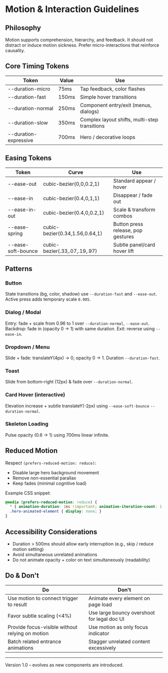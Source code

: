 # Motion & Interaction Guidelines

## Philosophy
Motion supports comprehension, hierarchy, and feedback. It should not distract or induce motion sickness. Prefer micro-interactions that reinforce causality.

## Core Timing Tokens
| Token | Value | Use |
|-------|-------|-----|
| --duration-micro | 75ms | Tap feedback, color flashes |
| --duration-fast | 150ms | Simple hover transitions |
| --duration-normal | 250ms | Component entry/exit (menus, dialogs) |
| --duration-slow | 350ms | Complex layout shifts, multi-step transitions |
| --duration-expressive | 700ms | Hero / decorative loops |

## Easing Tokens
| Token | Curve | Use |
|-------|-------|-----|
| --ease-out | cubic-bezier(0,0,0.2,1) | Standard appear / hover |
| --ease-in | cubic-bezier(0.4,0,1,1) | Disappear / fade out |
| --ease-in-out | cubic-bezier(0.4,0,0.2,1) | Scale & transform combos |
| --ease-spring | cubic-bezier(0.34,1.56,0.64,1) | Button press release, pop gestures |
| --ease-soft-bounce | cubic-bezier(.33,.07,.19,.97) | Subtle panel/card hover lift |

## Patterns
### Button
State transitions (bg, color, shadow) use `--duration-fast` and `--ease-out`.
Active press adds temporary scale `0.985`.

### Dialog / Modal
Entry: fade + scale from 0.96 to 1 over `--duration-normal`, `--ease-out`.
Backdrop: fade in (opacity 0 -> 1) with same duration.
Exit: reverse using `--ease-in`.

### Dropdown / Menu
Slide + fade: translateY(4px) -> 0; opacity 0 -> 1. Duration `--duration-fast`.

### Toast
Slide from bottom-right (12px) & fade over `--duration-normal`.

### Card Hover (interactive)
Elevation increase + subtle translateY(-2px) using `--ease-soft-bounce` `--duration-normal`.

### Skeleton Loading
Pulse opacity (0.6 -> 1) using 700ms linear infinite.

## Reduced Motion
Respect `(prefers-reduced-motion: reduce)`:
- Disable large hero background movement
- Remove non-essential parallax
- Keep fades (minimal cognitive load)

Example CSS snippet:
```css
@media (prefers-reduced-motion: reduce) {
  * { animation-duration: 1ms !important; animation-iteration-count: 1 !important; transition-duration: 1ms !important; }
  .hero-animated-element { display: none; }
}
```

## Accessibility Considerations
- Duration > 500ms should allow early interruption (e.g., skip / reduce motion setting)
- Avoid simultaneous unrelated animations
- Do not animate opacity + color on text simultaneously (readability)

## Do & Don't
| Do | Don't |
|----|-------|
| Use motion to connect trigger to result | Animate every element on page load |
| Favor subtle scaling (<4%) | Use large bouncy overshoot for legal doc UI |
| Provide focus-visible without relying on motion | Use motion as only focus indicator |
| Batch related entrance animations | Stagger unrelated content excessively |

---
Version 1.0 – evolves as new components are introduced.
